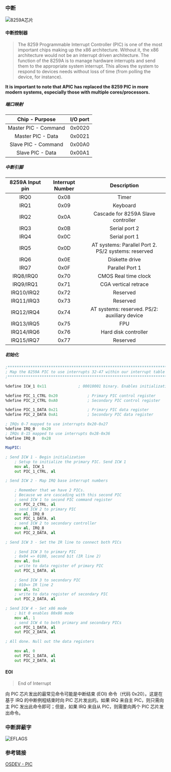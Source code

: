 ### 中断

![8259A芯片](../docs-1/8259A%E8%8A%AF%E7%89%87.jpg)

#### 中断控制器

> The 8259 Programmable Interrupt Controller (PIC) is one of the most important chips making up the x86 architecture. Without it, the x86 architecture would not be an interrupt driven architecture. The function of the 8259A is to manage hardware interrupts and send them to the appropriate system interrupt. This allows the system to respond to devices needs without loss of time (from polling the device, for instance).

**It is important to note that APIC has replaced the 8259 PIC in more modern systems, especially those with multiple cores/processors.**

##### 端口映射

| Chip - Purpose | I/O port |
|:---:|:---:|
| Master PIC - Command | 0x0020 |
| Master PIC - Data | 0x0021 |
| Slave PIC - Command | 0x00A0 |
| Slave PIC - Data | 0x00A1 |

##### 中断引脚

| 8259A Input pin | Interrupt Number | Description |
|:---:|:---:|:---:|
| IRQ0 | 0x08 | Timer |
| IRQ1 | 0x09 | Keyboard |
| IRQ2 | 0x0A | Cascade for 8259A Slave controller |
| IRQ3 | 0x0B | Serial port 2 |
| IRQ4 | 0x0C | Serial port 1 |
| IRQ5 | 0x0D | AT systems: Parallel Port 2. PS/2 systems: reserved |
| IRQ6 | 0x0E | Diskette drive |
| IRQ7 | 0x0F | Parallel Port 1 |
| IRQ8/IRQ0 | 0x70 | CMOS Real time clock |
| IRQ9/IRQ1 | 0x71 | CGA vertical retrace |
| IRQ10/IRQ2 | 0x72 | Reserved |
| IRQ11/IRQ3 | 0x73 | Reserved |
| IRQ12/IRQ4 | 0x74 | AT systems: reserved. PS/2: auxiliary device |
| IRQ13/IRQ5 | 0x75 | FPU |
| IRQ14/IRQ6 | 0x76 | Hard disk controller |
| IRQ15/IRQ7 | 0x77 | Reserved |

##### 初始化

```asm
;************************************************************************
; Map the 8259A PIC to use interrupts 32-47 within our interrupt table
;************************************************************************
 
%define ICW_1 0x11				; 00010001 binary. Enables initialization mode and we are sending ICW 4
 
%define PIC_1_CTRL 0x20				; Primary PIC control register
%define PIC_2_CTRL 0xA0				; Secondary PIC control register
 
%define PIC_1_DATA 0x21				; Primary PIC data register
%define PIC_2_DATA 0xA1				; Secondary PIC data register
 
; IRQs 0-7 mapped to use interrupts 0x20-0x27
%define IRQ_0	0x20				
; IRQs 8-15 mapped to use interrupts 0x28-0x36
%define IRQ_8	0x28				
 
MapPIC:
 
; Send ICW 1 - Begin initialization
	; Setup to initialize the primary PIC. Send ICW 1
	mov	al, ICW_1
	out	PIC_1_CTRL, al
 
; Send ICW 2 - Map IRQ base interrupt numbers
 
	; Remember that we have 2 PICs. 
    ; Because we are cascading with this second PIC
    ; send ICW 1 to second PIC command register
	out	PIC_2_CTRL, al
	; send ICW 2 to primary PIC
	mov	al, IRQ_0
	out	PIC_1_DATA, al
	; send ICW 2 to secondary controller
	mov	al, IRQ_8
	out	PIC_2_DATA, al
 
; Send ICW 3 - Set the IR line to connect both PICs
 
	; Send ICW 3 to primary PIC
    ; 0x04 => 0100, second bit (IR line 2)
	mov	al, 0x4			
    ; write to data register of primary PIC
	out	PIC_1_DATA, al		
 
	; Send ICW 3 to secondary PIC
    ; 010=> IR line 2
	mov	al, 0x2			
    ; write to data register of secondary PIC
	out	PIC_2_DATA, al		
 
; Send ICW 4 - Set x86 mode
    ; bit 0 enables 80x86 mode
	mov	al, 1			
	; send ICW 4 to both primary and secondary PICs
	out	PIC_1_DATA, al
	out	PIC_2_DATA, al
 
; All done. Null out the data registers
 
	mov	al, 0
	out	PIC_1_DATA, al
	out	PIC_2_DATA, al
```

#### EOI

> End of Interrupt

向 PIC 芯片发出的最常见命令可能是中断结束 (EOI) 命令（代码 0x20）。这是在基于 IRQ 的中断例程结束时向 PIC 芯片发出的。如果 IRQ 来自主 PIC，则只需向主 PIC 发出此命令即可；但是，如果 IRQ 来自从 PIC，则需要向两个 PIC 芯片发出命令。

### 中断屏蔽字

![EFLAGS](../images/EFLAGS.png)

### 参考链接
[OSDEV - PIC](https://wiki.osdev.org/8259_PIC)